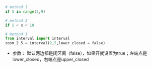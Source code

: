 ```python
# method 1
if 5 in range(2,9)
```
```python
# method 2
if 5 < x < 10
```
```python
# method 3
from interval import interval
zoom_2_5 = interval(2,5,lower_closed = false)
```
+ 参数： 默认两边都是闭区间（false），如果开就设置为true；左端点是lower_closed，右端点是upper_closed
